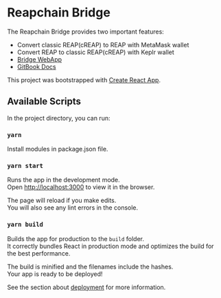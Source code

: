 # Reapchain Bridge

The Reapchain Bridge provides two important features:

- Convert classic REAP(cREAP) to REAP with MetaMask wallet
- Convert REAP to classic REAP(cREAP) with Keplr wallet
- [Bridge WebApp](https://bridge.reapchain.org)
- [GitBook Docs](https://reapchain.gitbook.io/mainnet/bridge/bridge)

This project was bootstrapped with [Create React App](https://github.com/facebook/create-react-app).

## Available Scripts

In the project directory, you can run:

### `yarn`

Install modules in package.json file.

### `yarn start`

Runs the app in the development mode.\
Open [http://localhost:3000](http://localhost:3000) to view it in the browser.

The page will reload if you make edits.\
You will also see any lint errors in the console.

### `yarn build`

Builds the app for production to the `build` folder.\
It correctly bundles React in production mode and optimizes the build for the best performance.

The build is minified and the filenames include the hashes.\
Your app is ready to be deployed!

See the section about [deployment](https://facebook.github.io/create-react-app/docs/deployment) for more information.
